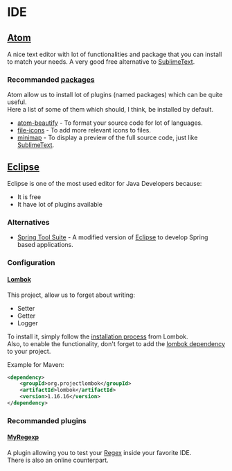 # IDE

## [Atom](https://atom.io/)

A nice text editor with lot of functionalities and package that you can install to match your needs. A very good free alternative to [SublimeText](https://www.sublimetext.com/).

### Recommanded [packages](https://atom.io/packages)

Atom allow us to install lot of plugins (named packages) which can be quite useful.  
Here a list of some of them which should, I think, be installed by default.

-   [atom-beautify](https://atom.io/packages/atom-beautify) - To format your source code for lot of languages.
-   [file-icons](https://atom.io/packages/file-icons) - To add more relevant icons to files.
-   [minimap](https://atom.io/packages/minimap) - To display a preview of the full source code, just like [SublimeText](https://www.sublimetext.com/).

## [Eclipse](https://www.eclipse.org/)

Eclipse is one of the most used editor for Java Developers because:

-   It is free
-   It have lot of plugins available

### Alternatives

-   [Spring Tool Suite](https://spring.io/tools/sts) - A modified version of [Eclipse](https://www.eclipse.org/) to develop Spring based applications.

### Configuration

#### [Lombok](https://projectlombok.org/)

This project, allow us to forget about writing:

-   Setter
-   Getter
-   Logger

To install it, simply follow the [installation process](https://projectlombok.org/setup/eclipse) from Lombok.  
Also, to enable the functionality, don't forget to add the [lombok dependency](https://www.mvnrepository.com/artifact/org.projectlombok/lombok) to your project.

Example for Maven:

```xml
<dependency>
    <groupId>org.projectlombok</groupId>
    <artifactId>lombok</artifactId>
    <version>1.16.16</version>
</dependency>
```

### Recommanded plugins

#### [MyRegexp](http://www.myregexp.com/eclipsePlugin.html)

A plugin allowing you to test your [Regex](https://en.wikipedia.org/wiki/Regular_expression) inside your favorite IDE.  
There is also an online counterpart.
